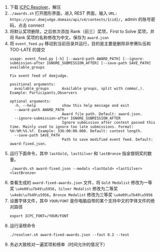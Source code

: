 1. 下载 [ICPC Resolver](https://tools.icpc.global/resolver/)，解压
2. `./awards.sh` 打开图形界面，进入 REST 界面，输入 `URL: https://your.domjudge.domain/api/v4/contests/{cid}/`，admin 的账号密码，点击 connect
3. 将默认奖项删除，之后依次添加 Rank（前三）奖项，First to Solve 奖项，并将 Rank 奖项的名称修改为中文，保存为 `award.json`
4. 将 `event_feed.py` 移动到当前目录并运行，目的是主要是删除非参赛队伍和 TOO-LATE 的提交
   ```
   usage: event_feed.py [-h] [--award-path AWARD_PATH] [--ignore-submission-after IGNORE_SUBMISSION_AFTER] [--save-path SAVE_PATH] available_groups

   Fix event feed of domjudge.
   
   positional arguments:
     available_groups      Available groups, split with comma(,). Example: Participants,Observers
   
   optional arguments:
     -h, --help            show this help message and exit
     --award-path AWARD_PATH
                           Award file path. Default: award.json.
     --ignore-submission-after IGNORE_SUBMISSION_AFTER
                           Ignore submission after contest passed this time. Mainly used to ignore too late submissions. Format: %H:%M:%S.%f. Example: 336:00:00.000. Default: contest length.
     --save-path SAVE_PATH
                           Path to save modified event feed. Default: award-fixed.json.
   ```
5. 运行下面命令，其中 `lastGold`，`lastSilver` 和 `lastBronze` 指金银铜奖的数量。
   ```shell
   ./awards.sh award-fixed.json --medals <lastGold> <lastSilver> <lastBronze>
   ```
6. 查看生成的 `award-fixed-awards.json` 文件，将 `Gold Medalist` 修改为一等奖 `\u4e00\u7b49\u5956`，`Silver Medalist` 修改为二等奖 `\u4e8c\u7b49\u5956`，`Bronze Medalist` 修改为三等奖 `\u4e09\u7b49\u5956`
7. 设置字体文件，其中 `YOUR/FONT` 是你电脑自带的某个支持中文的字体文件的绝对路径
   ```shell
   export ICPC_FONT=/YOUR/FONT
   ```
8. 运行滚榜命令
   ```shell
   ./resolver.sh award-fixed-awards.json --fast 0.2 --test
   ```
9.  务必大致核对一遍奖项和榜单（时间允许的情况下）